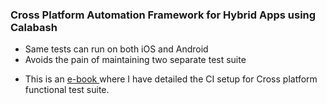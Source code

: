 ### Cross Platform Automation Framework for Hybrid Apps using Calabash
* Same tests can run on both iOS and Android
* Avoids the pain of maintaining two separate test suite
* <p>This is an <a href="http://info.thoughtworks.com/ebook-agile-software-testing" title="Ebook"> e-book
  </a> where I have detailed the CI setup for Cross platform functional test suite.</p>

